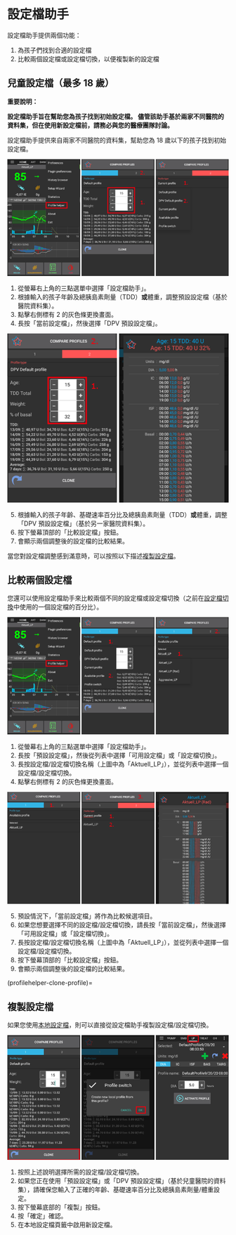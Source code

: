 # 設定檔助手

設定檔助手提供兩個功能：

1. 為孩子們找到合適的設定檔
2. 比較兩個設定檔或設定檔切換，以便複製新的設定檔

## 兒童設定檔（最多 18 歲）

**重要說明：**

**設定檔助手旨在幫助您為孩子找到初始設定檔。 儘管該助手基於兩家不同醫院的資料集，但在使用新設定檔前，請務必與您的醫療團隊討論。**

設定檔助手提供來自兩家不同醫院的資料集，幫助您為 18 歲以下的孩子找到初始設定檔。

![設定檔助手兒童 1](../images/ProfileHelperKids1.png)

1. 從螢幕右上角的三點選單中選擇「設定檔助手」。
2. 根據輸入的孩子年齡及總胰島素劑量（TDD）**或**體重，調整預設設定檔（基於醫院資料集）。
3. 點擊右側標有 2 的灰色條更換畫面。
4. 長按「當前設定檔」，然後選擇「DPV 預設設定檔」。

![設定檔助手兒童 2](../images/ProfileHelperKids2.png)

5. 根據輸入的孩子年齡、基礎速率百分比及總胰島素劑量（TDD）**或**體重，調整「DPV 預設設定檔」（基於另一家醫院資料集）。
6. 按下螢幕頂部的「比較設定檔」按鈕。
7. 會顯示兩個調整後的設定檔的比較結果。

當您對設定檔調整感到滿意時，可以按照以下描述[複製設定檔](profilehelper-clone-profile)。

## 比較兩個設定檔

您還可以使用設定檔助手來比較兩個不同的設定檔或設定檔切換（之前在[設定檔切換](../Usage/Profiles.md)中使用的一個設定檔的百分比）。

![設定檔助手 1](../images/ProfileHelper1.png)

1. 從螢幕右上角的三點選單中選擇「設定檔助手」。
2. 長按「預設設定檔」，然後從列表中選擇「可用設定檔」或「設定檔切換」。
3. 長按設定檔/設定檔切換名稱（上圖中為「Aktuell_LP」），並從列表中選擇一個設定檔/設定檔切換。
4. 點擊右側標有 2 的灰色條更換畫面。

![設定檔助手 2](../images/ProfileHelper2.png)

5. 預設情況下，「當前設定檔」將作為比較候選項目。
6. 如果您想要選擇不同的設定檔/設定檔切換，請長按「當前設定檔」，然後選擇「可用設定檔」或「設定檔切換」。
7. 長按設定檔/設定檔切換名稱（上圖中為「Aktuell_LP」），並從列表中選擇一個設定檔/設定檔切換。
8. 按下螢幕頂部的「比較設定檔」按鈕。
9. 會顯示兩個調整後的設定檔的比較結果。

(profilehelper-clone-profile)=
## 複製設定檔

如果您使用[本地設定檔](Config-Builder-local-profile)，則可以直接從設定檔助手複製設定檔/設定檔切換。

![設定檔助手 複製設定檔/設定檔切換](../images/ProfileHelperClone.png)

1. 按照上述說明選擇所需的設定檔/設定檔切換。
2. 如果您正在使用「預設設定檔」或「DPV 預設設定檔」（基於兒童醫院的資料集），請確保您輸入了正確的年齡、基礎速率百分比及總胰島素劑量/體重設定。
3. 按下螢幕底部的「複製」按鈕。
4. 按「確定」確認。
5. 在本地設定檔頁籤中啟用新設定檔。

